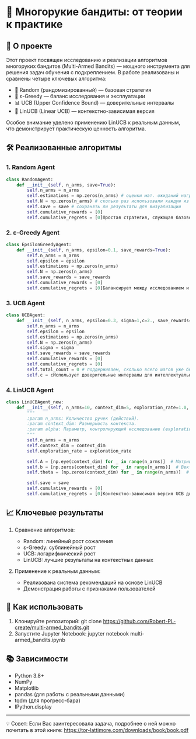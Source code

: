 # 🎰 Многорукие бандиты: от теории к практике

## 📌 О проекте

Этот проект посвящен исследованию и реализации алгоритмов многоруких бандитов (Multi-Armed Bandits) — мощного инструмента для решения задач обучения с подкреплением. В работе реализованы и сравнены четыре ключевых алгоритма:

- 🎲 Random (рандомизированный) — базовая стратегия
- 🎯 ε-Greedy — баланс исследования и эксплуатации
- 📊 UCB (Upper Confidence Bound) — доверительные интервалы
- 🧠 LinUCB (Linear UCB) — контекстно-зависимая версия

Особое внимание уделено применению LinUCB к реальным данным, что демонстрирует практическую ценность алгоритма.

## 🛠️ Реализованные алгоритмы

### 1. Random Agent
```python
class RandomAgent:
    def __init__(self, n_arms, save=True):
        self.n_arms = n_arms
        self.estimations = np.zeros(n_arms) # оценки мат. ожиданий награды для каждой из ручек
        self.N = np.zeros(n_arms) # сколько раз использовали каждую из ручек
        self.save = save # сохранять ли результаты для визуализации
        self.cumulative_rewards = [0]
        self.cumulative_regrets = [0]Простая стратегия, служащая базовой линией для сравнения.
```

### 2. ε-Greedy Agent
```python
class EpsilonGreedyAgent:
    def __init__(self, n_arms, epsilon=0.1, save_rewards=True):
        self.n_arms = n_arms
        self.epsilon = epsilon
        self.estimations = np.zeros(n_arms)
        self.N = np.zeros(n_arms)
        self.save_rewards = save_rewards
        self.cumulative_rewards = [0]
        self.cumulative_regrets = [0]Балансирует между исследованием и эксплуатацией через параметр ε.
```

### 3. UCB Agent
```python
class UCBAgent:
    def __init__(self, n_arms, epsilon=0.3, sigma=1,c=2., save_rewards=True):
        self.n_arms = n_arms
        self.epsilon = epsilon
        self.estimations = np.zeros(n_arms)
        self.N = np.zeros(n_arms)
        self.sigma = sigma
        self.save_rewards = save_rewards
        self.cumulative_rewards = [0]
        self.cumulative_regrets = [0]
        self.total_count = 0 # поддерживаем, сколько всего шагов уже было - необходимо для вычисления доверительного интервала
        self.c = cИспользует доверительные интервалы для интеллектуального исследования.
```

### 4. LinUCB Agent
```python
class LinUCBAgent_new:
    def __init__(self, n_arms=10, context_dim=5, exploration_rate=1.0, save=True):
        """
        :param n_arms: Количество ручек (действий).
        :param context_dim: Размерность контекста.
        :param alpha: Параметр, контролирующий исследование (exploration).
        """
        self.n_arms = n_arms
        self.context_dim = context_dim
        self.exploration_rate = exploration_rate

        self.A = [np.eye(context_dim) for _ in range(n_arms)]  # Матрица A для каждой ручки
        self.b = [np.zeros(context_dim) for _ in range(n_arms)]  # Вектор b для каждой ручки
        self.theta = [np.zeros(context_dim) for _ in range(n_arms)]  # Веса для каждой ручки

        self.save = save
        self.cumulative_rewards = [0]
        self.cumulative_regrets = [0]Контекстно-зависимая версия UCB для работы с реальными данными.
```

## 📈 Ключевые результаты

1. Сравнение алгоритмов:
   - Random: линейный рост сожаления
   - ε-Greedy: сублинейный рост
   - UCB: логарифмический рост
   - LinUCB: лучшие результаты на контекстных данных

2. Применение к реальным данным:
   - Реализована система рекомендаций на основе LinUCB
   - Демонстрация работы с признаками пользователей

## 🚀 Как использовать

1. Клонируйте репозиторий:
git clone https://github.com/Robert-PL-create/multi-armed_bandits.git
2. Запустите Jupyter Notebook:
jupyter notebook multi-armed_bandits.ipynb
## 📚 Зависимости

- Python 3.8+
- NumPy
- Matplotlib
- pandas (для работы с реальными данными)
- tqdm (для прогресс-бара)
- IPython.display

---

💡 Совет: Если Вас заинтересовала задача, подробнее о ней можно почитать в этой книге: https://tor-lattimore.com/downloads/book/book.pdf

